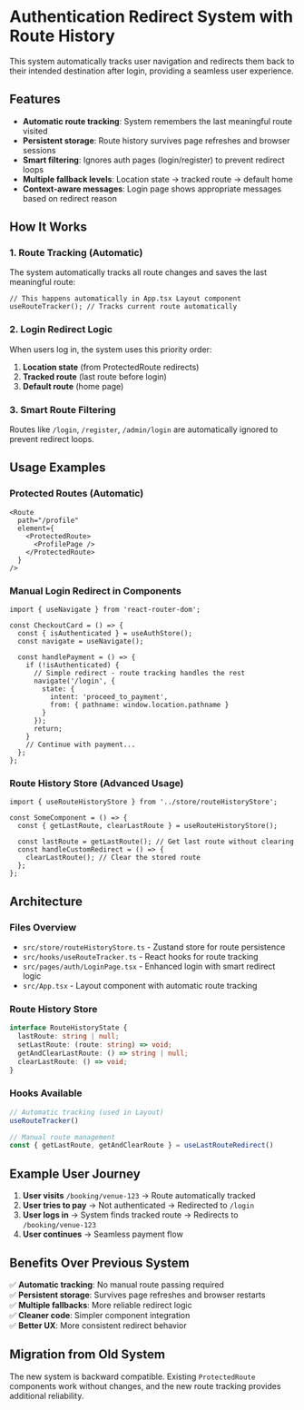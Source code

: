 # Authentication Redirect System with Route History

This system automatically tracks user navigation and redirects them back to their intended destination after login, providing a seamless user experience.

## Features

- **Automatic route tracking**: System remembers the last meaningful route visited
- **Persistent storage**: Route history survives page refreshes and browser sessions
- **Smart filtering**: Ignores auth pages (login/register) to prevent redirect loops
- **Multiple fallback levels**: Location state → tracked route → default home
- **Context-aware messages**: Login page shows appropriate messages based on redirect reason

## How It Works

### 1. Route Tracking (Automatic)
The system automatically tracks all route changes and saves the last meaningful route:

```tsx
// This happens automatically in App.tsx Layout component
useRouteTracker(); // Tracks current route automatically
```

### 2. Login Redirect Logic
When users log in, the system uses this priority order:
1. **Location state** (from ProtectedRoute redirects)
2. **Tracked route** (last route before login)
3. **Default route** (home page)

### 3. Smart Route Filtering
Routes like `/login`, `/register`, `/admin/login` are automatically ignored to prevent redirect loops.

## Usage Examples

### Protected Routes (Automatic)
```tsx
<Route
  path="/profile"
  element={
    <ProtectedRoute>
      <ProfilePage />
    </ProtectedRoute>
  }
/>
```

### Manual Login Redirect in Components
```tsx
import { useNavigate } from 'react-router-dom';

const CheckoutCard = () => {
  const { isAuthenticated } = useAuthStore();
  const navigate = useNavigate();

  const handlePayment = () => {
    if (!isAuthenticated) {
      // Simple redirect - route tracking handles the rest
      navigate('/login', {
        state: {
          intent: 'proceed_to_payment',
          from: { pathname: window.location.pathname }
        }
      });
      return;
    }
    // Continue with payment...
  };
};
```

### Route History Store (Advanced Usage)
```tsx
import { useRouteHistoryStore } from '../store/routeHistoryStore';

const SomeComponent = () => {
  const { getLastRoute, clearLastRoute } = useRouteHistoryStore();
  
  const lastRoute = getLastRoute(); // Get last route without clearing
  const handleCustomRedirect = () => {
    clearLastRoute(); // Clear the stored route
  };
};
```

## Architecture

### Files Overview
- `src/store/routeHistoryStore.ts` - Zustand store for route persistence
- `src/hooks/useRouteTracker.ts` - React hooks for route tracking
- `src/pages/auth/LoginPage.tsx` - Enhanced login with smart redirect logic
- `src/App.tsx` - Layout component with automatic route tracking

### Route History Store
```typescript
interface RouteHistoryState {
  lastRoute: string | null;
  setLastRoute: (route: string) => void;
  getAndClearLastRoute: () => string | null;
  clearLastRoute: () => void;
}
```

### Hooks Available
```typescript
// Automatic tracking (used in Layout)
useRouteTracker()

// Manual route management
const { getLastRoute, getAndClearRoute } = useLastRouteRedirect()
```

## Example User Journey

1. **User visits** `/booking/venue-123` → Route automatically tracked
2. **User tries to pay** → Not authenticated → Redirected to `/login`
3. **User logs in** → System finds tracked route → Redirects to `/booking/venue-123`
4. **User continues** → Seamless payment flow

## Benefits Over Previous System

✅ **Automatic tracking**: No manual route passing required  
✅ **Persistent storage**: Survives page refreshes and browser restarts  
✅ **Multiple fallbacks**: More reliable redirect logic  
✅ **Cleaner code**: Simpler component integration  
✅ **Better UX**: More consistent redirect behavior  

## Migration from Old System

The new system is backward compatible. Existing `ProtectedRoute` components work without changes, and the new route tracking provides additional reliability.
